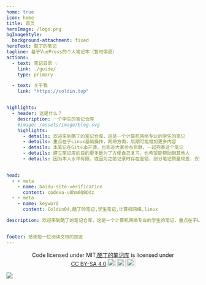```yaml
---
home: true
icon: home
title: 首页
heroImage: /logo.png
bgImageStyle:
  background-attachment: fixed
heroText: 酷丁的笔记
tagline: 基于VuePress的个人笔记本（暂时停更）
actions:
  - text: 笔记目录 💡
    link: ./guide/
    type: primary

  - text: 关于我
    link: "https://coldin.top"


highlights:
  - header: 这是什么？
    description: 一个学生的笔记仓库
    #image: /assets/image/blog.svg
    highlights:
      - details: 欢迎来到酷丁的笔记仓库，这是一个计算机网络专业的学生的笔记
      - details: 重点在于Linux基础操作，网络方面，后期可能增加更多内容
      - details: 本笔记在GitHub开源，也欢迎大家参与贡献，一起完善这个笔记
      - details: 建立笔记库的目的更多是为了方便自己复习，也希望能帮助到其他人
      - details: 因为本人水平有限，或因为之前记录时存在差错，部分笔记质量较差，仅供于参考


head:
  - - meta
    - name: baidu-site-verification
      content: codeva-u0hm6Q0Ddz
  - - meta
    - name: keyword
      content: Coldin04,酷丁的笔记,学生笔记,计算机网络,linux

description: 欢迎来到酷丁的笔记仓库，这是一个计算机网络专业的学生的笔记，重点在于Linux基础操作，网络方面，后期可能增加更多内容。本笔记在GitHub开源，也欢迎大家参与贡献，一起完善这个笔记。


footer: 感谢每一位阅读文档的朋友
---
```



<div style="text-align:center">
<p xmlns:cc="http://creativecommons.org/ns#" xmlns:dct="http://purl.org/dc/terms/">Code licensed under MIT,<a property="dct:title" rel="cc:attributionURL" href="https://note.coldin.top">酷丁的笔记库</a> is licensed under <a href="http://creativecommons.org/licenses/by-sa/4.0/?ref=chooser-v1" target="_blank" rel="license noopener noreferrer" style="display:inline-block;">CC BY-SA 4.0<img style="height:22px!important;margin-left:3px;vertical-align:text-bottom;" src="https://mirrors.creativecommons.org/presskit/icons/cc.svg?ref=chooser-v1"><img style="height:22px!important;margin-left:3px;vertical-align:text-bottom;" src="https://mirrors.creativecommons.org/presskit/icons/by.svg?ref=chooser-v1"><img style="height:22px!important;margin-left:3px;vertical-align:text-bottom;" src="https://mirrors.creativecommons.org/presskit/icons/sa.svg?ref=chooser-v1"></a></p>
</div>


[![](https://api.netlify.com/api/v1/badges/8cf27ec5-740d-4db4-8e85-66d858486f96/deploy-status)](https://app.netlify.com/sites/coldin-note/deploys)